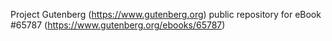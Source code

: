 Project Gutenberg (https://www.gutenberg.org) public repository for
eBook #65787 (https://www.gutenberg.org/ebooks/65787)
